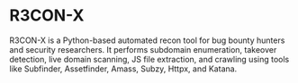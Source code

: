 # R3CON-X
R3CON-X is a Python-based automated recon tool for bug bounty hunters and security researchers. It performs subdomain enumeration, takeover detection, live domain scanning, JS file extraction, and crawling using tools like Subfinder, Assetfinder, Amass, Subzy, Httpx, and Katana.
